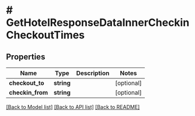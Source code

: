 # # GetHotelResponseDataInnerCheckinCheckoutTimes

## Properties

Name | Type | Description | Notes
------------ | ------------- | ------------- | -------------
**checkout_to** | **string** |  | [optional]
**checkin_from** | **string** |  | [optional]

[[Back to Model list]](../../README.md#models) [[Back to API list]](../../README.md#endpoints) [[Back to README]](../../README.md)
